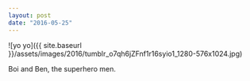 ```yaml
---
layout: post
date: "2016-05-25"
---
```


![yo yo]({{ site.baseurl }}/assets/images/2016/tumblr_o7qh6jZFnf1r16syio1_1280-576x1024.jpg)

Boi and Ben, the superhero men.
